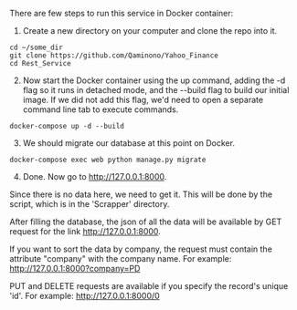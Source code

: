 There are few steps to run this service in Docker container:
  1. Create a new directory on your computer and clone the repo into it.
  
    cd ~/some_dir
    git clone https://github.com/Qaminono/Yahoo_Finance
    cd Rest_Service
 
  2. Now start the Docker container using the up command, adding the -d flag so it runs in detached mode, and the --build flag to build our initial image. If we did not add this flag, we'd need to open a separate command line tab to execute commands.
  
    docker-compose up -d --build
    
  3. We should migrate our database at this point on Docker.
  
    docker-compose exec web python manage.py migrate
  
  4. Done. Now go to http://127.0.0.1:8000.

Since there is no data here, we need to get it. This will be done by the script, which is in the 'Scrapper' directory.

After filling the database, the json of all the data will be available by GET request for the link http://127.0.0.1:8000.

If you want to sort the data by company, the request must contain the attribute "company" with the company name. For example: http://127.0.0.1:8000?company=PD

PUT and DELETE requests are available if you specify the record's unique 'id'. For example: http://127.0.0.1:8000/0
